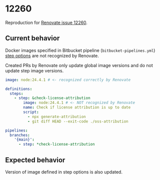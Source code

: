 # 12260

Reproduction for [Renovate issue 12260](https://github.com/renovatebot/renovate/issues/12260).

## Current behavior

Docker images specified in Bitbucket pipeline (`bitbucket-pipelines.yml`) [step options](https://support.atlassian.com/bitbucket-cloud/docs/step-options/#Docker-images) are not recognized by Renovate.

Created PRs by Renovate only update global image versions and do not update step image versions. 

```yaml
image: node:24.4.1 # <- recognized correctly by Renovate

definitions:
  steps:
    - step: &check-license-attribution
        image: node:24.4.1 # <- NOT recognized by Renovate
        name: Check if license attribution is up to date
        script:
          - npx generate-attribution
          - git diff HEAD --exit-code ./oss-attribution 

pipelines:
  branches:
    '{main}':
      - step: *check-license-attribution

```

## Expected behavior

Version of image defined in step options is also updated. 
